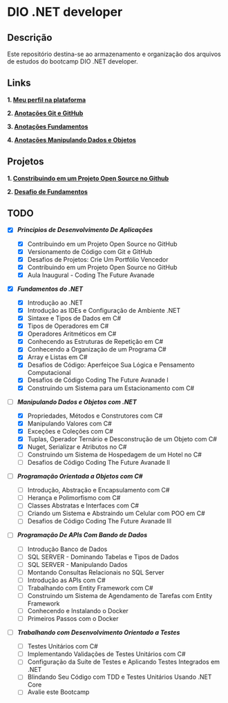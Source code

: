 # DIO .NET developer

## Descrição
Este repositório destina-se ao armazenamento e organização dos arquivos de estudos do bootcamp DIO .NET developer.

## Links
__1. [Meu perfil na plataforma](https://www.dio.me/users/rodrigo_wow7)__

__2. [Anotações Git e GitHub](git-github/README.md)__

__3. [Anotações Fundamentos](introducao-dot-net/README.md)__

__4. [Anotações Manipulando Dados e Objetos](manipulando-dados-objetos-dot-net/README.md)__

## Projetos
__1. [Constribuindo em um Projeto Open Source no Github](https://github.com/RodrigoRamone7/dio-lab-open-source)__

__2. [Desafio de Fundamentos](https://github.com/RodrigoRamone7/trilha-net-fundamentos-desafio)__

## TODO

- [x] __*Principios de Desenvolvimento De Aplicações*__

    - [x] Contribuindo em um Projeto Open Source no GitHub
    - [x] Versionamento de Código com Git e GitHub
    - [x] Desafios de Projetos: Crie Um Portfólio Vencedor
    - [x] Contribuindo em um Projeto Open Source no GitHub
    - [x] Aula Inaugural - Coding The Future Avanade

- [x] __*Fundamentos do .NET*__

    - [x] Introdução ao .NET
    - [x] Introdução as IDEs e Configuração de Ambiente .NET
    - [x] Sintaxe e Tipos de Dados em C#
    - [x] Tipos de Operadores em C#
    - [x] Operadores Aritméticos em C#
    - [x] Conhecendo as Estruturas de Repetição em C#
    - [x] Conhecendo a Organização de um Programa C#
    - [x] Array e Listas em C#
    - [x] Desafios de Código: Aperfeiçoe Sua Lógica e Pensamento Computacional
    - [x] Desafios de Código Coding The Future Avanade l
    - [x] Construindo um Sistema para um Estacionamento com C#

- [ ] __*Manipulando Dados e Objetos com .NET*__

    - [x] Propriedades, Métodos e Construtores com C#
    - [x] Manipulando Valores com C#
    - [x] Exceções e Coleções com C#
    - [x] Tuplas, Operador Ternário e Desconstrução de um Objeto com C#
    - [x] Nuget, Serializar e Atributos no C#
    - [ ] Construindo um Sistema de Hospedagem de um Hotel no C#
    - [ ] Desafios de Código Coding The Future Avanade ll

- [ ] __*Programação Orientada a Objetos com C#*__

    - [ ] Introdução, Abstração e Encapsulamento com C#
    - [ ] Herança e Polimorfismo com C#
    - [ ] Classes Abstratas e Interfaces com C#
    - [ ] Criando um Sistema e Abstraindo um Celular com POO em C#
    - [ ] Desafios de Código Coding The Future Avanade lll

- [ ] __*Programação De APIs Com Bando de Dados*__

    - [ ] Introdução Banco de Dados
    - [ ] SQL SERVER - Dominando Tabelas e Tipos de Dados
    - [ ] SQL SERVER - Manipulando Dados
    - [ ] Montando Consultas Relacionais no SQL Server
    - [ ] Introdução as APIs com C#
    - [ ] Trabalhando com Entity Framework com C#
    - [ ] Construindo um Sistema de Agendamento de Tarefas com Entity Framework
    - [ ] Conhecendo e Instalando o Docker
    - [ ] Primeiros Passos com o Docker

- [ ] __*Trabalhando com Desenvolvimento Orientado a Testes*__

    - [ ] Testes Unitários com C#
    - [ ] Implementando Validações de Testes Unitários com C#
    - [ ] Configuração da Suíte de Testes e Aplicando Testes Integrados em .NET
    - [ ] Blindando Seu Código com TDD e Testes Unitários Usando .NET Core
    - [ ] Avalie este Bootcamp
